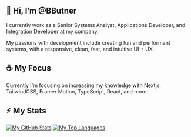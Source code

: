 ## 👋 Hi, I’m @BButner
I currently work as a Senior Systems Analyst, Applications Developer, and Integration Developer at my company.

My passions with development include creating fun and performant systems, with a responsive, clean, fast, and intuitive UI + UX.

## ☕ My Focus
Currently I'm focusing on increasing my knowledge with Nextjs, TailwindCSS, Framer Motion, TypeScript, React, and more.

## ⚡ My Stats
[![My GitHub Stats](https://github-readme-stats.vercel.app/api?username=bbutner)](https://github.com/anuraghazra/github-readme-stats)
[![My Top Languages](https://github-readme-stats.vercel.app/api/top-langs/?username=bbutner)](https://github.com/anuraghazra/github-readme-stats)

